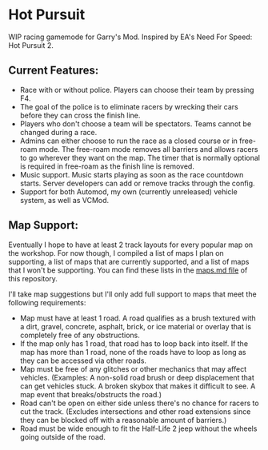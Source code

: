 # Hot Pursuit
 WIP racing gamemode for Garry's Mod. Inspired by EA's Need For Speed: Hot Pursuit 2.

## Current Features:
- Race with or without police. Players can choose their team by pressing F4.
- The goal of the police is to eliminate racers by wrecking their cars before they can cross the finish line.
- Players who don't choose a team will be spectators. Teams cannot be changed during a race.
- Admins can either choose to run the race as a closed course or in free-roam mode. The free-roam mode removes all barriers and allows racers to go wherever they want on the map. The timer that is normally optional is required in free-roam as the finish line is removed.
- Music support. Music starts playing as soon as the race countdown starts. Server developers can add or remove tracks through the config.
- Support for both Automod, my own (currently unreleased) vehicle system, as well as VCMod.
 
## Map Support:
Eventually I hope to have at least 2 track layouts for every popular map on the workshop. For now though, I compiled a list of maps I plan on supporting, a list of maps that are currently supported, and a list of maps that I won't be supporting. You can find these lists in the [maps.md file](https://github.com/LambdaGaming/Hot-Pursuit/blob/master/maps.md) of this repository.
  
I'll take map suggestions but I'll only add full support to maps that meet the following requirements:
- Map must have at least 1 road. A road qualifies as a brush textured with a dirt, gravel, concrete, asphalt, brick, or ice material or overlay that is completely free of any obstructions.
- If the map only has 1 road, that road has to loop back into itself. If the map has more than 1 road, none of the roads have to loop as long as they can be accessed via other roads.
- Map must be free of any glitches or other mechanics that may affect vehicles. (Examples: A non-solid road brush or deep displacement that can get vehicles stuck. A broken skybox that makes it difficult to see. A map event that breaks/obstructs the road.)
- Road can't be open on either side unless there's no chance for racers to cut the track. (Excludes intersections and other road extensions since they can be blocked off with a reasonable amount of barriers.)
- Road must be wide enough to fit the Half-Life 2 jeep without the wheels going outside of the road.
